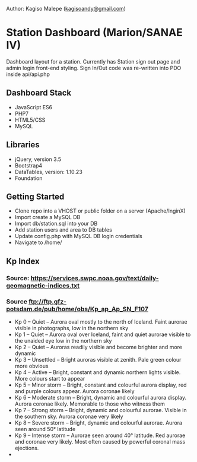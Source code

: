 Author: Kagiso Malepe (kagisoandy@gmail.com)

# Station Dashboard (Marion/SANAE IV)

Dashboard layout for a station. Currently has Station sign out page and admin login front-end styling.
Sign In/Out code was re-written into PDO inside api/api.php


## Dashboard Stack
  * JavaScript ES6
  * PHP7
  * HTML5/CSS
  * MySQL

## Libraries
  * jQuery, version 3.5
  * Bootstrap4
  * DataTables, version: 1.10.23
  * Foundation

## Getting Started
  * Clone repo into a VHOST or public folder on a server (Apache/InginX)
  * Import create a MySQL DB
  * Import db/station.sql into your DB
  * Add station users and area to DB tables
  * Update config.php with MySQL DB login credentials
  * Navigate to <host-url>/home/

## Kp Index
### Source: https://services.swpc.noaa.gov/text/daily-geomagnetic-indices.txt
### Source ftp://ftp.gfz-potsdam.de/pub/home/obs/Kp_ap_Ap_SN_F107
*  Kp 0 – Quiet – Aurora oval mostly to the north of Iceland. Faint aurorae visible in photographs, low in the northern sky
*  Kp 1 – Quiet – Aurora oval over Iceland, faint and quiet aurorae visible to the unaided eye low in the northern sky
*  Kp 2 – Quiet – Auroras readily visible and become brighter and more dynamic
*  Kp 3 – Unsettled – Bright auroras visible at zenith. Pale green colour more obvious
*  Kp 4 – Active – Bright, constant and dynamic northern lights visible. More colours start to appear
*  Kp 5 – Minor storm – Bright, constant and colourful aurora display, red and purple colours appear. Aurora coronae likely
*  Kp 6 – Moderate storm – Bright, dynamic and colourful aurora display. Aurora coronae likely. Memorable to those who witness them
*  Kp 7 – Strong storm – Bright, dynamic and colourful aurorae. Visible in the southern sky. Aurora coronae very likely
*  Kp 8 – Severe storm – Bright, dynamic and colourful aurorae. Aurora seen around 50° latitude
*  Kp 9 – Intense storm – Aurorae seen around 40° latitude. Red aurorae and coronae very likely. Most often caused by powerful coronal mass ejections.
*
